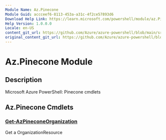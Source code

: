 ```yaml
---
Module Name: Az.Pinecone
Module Guid: accceef6-8113-453a-a31c-4f2ce57893d6
Download Help Link: https://learn.microsoft.com/powershell/module/az.Pinecone
Help Version: 1.0.0.0
Locale: en-US
content_git_url: https://github.com/Azure/azure-powershell/blob/main/src/Pinecone/Pinecone/help/Az.Pinecone.md
original_content_git_url: https://github.com/Azure/azure-powershell/blob/main/src/Pinecone/Pinecone/help/Az.Pinecone.md
---
```


# Az.Pinecone Module
## Description
Microsoft Azure PowerShell: Pinecone cmdlets

## Az.Pinecone Cmdlets
### [Get-AzPineconeOrganization](Get-AzPineconeOrganization.md)
Get a OrganizationResource

